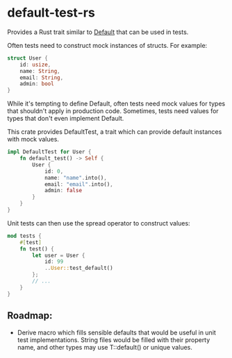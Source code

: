 # default-test-rs
Provides a Rust trait similar to [Default](https://doc.rust-lang.org/std/default/trait.Default.html) that can be used in tests.

Often tests need to construct mock instances of structs.  For example:
```rust
struct User {
    id: usize,
    name: String,
    email: String,
    admin: bool
}
```

While it's tempting to define Default, often tests need mock values for types that
shouldn't apply in production code.
Sometimes, tests need values for types that don't even implement Default.

This crate provides DefaultTest, a trait which can provide default instances with mock values.
```rust
impl DefaultTest for User {
    fn default_test() -> Self {
        User {
            id: 0,
            name: "name".into(),
            email: "email".into(),
            admin: false
        }
    }
}
```

Unit tests can then use the spread operator to construct values:
```rust
mod tests {
    #[test]
    fn test() {
        let user = User {
            id: 99
            ..User::test_default()
        };
        // ...
    }
}
```

## Roadmap:
- Derive macro which fills sensible defaults that would be useful in unit test implementations.  String files would be filled with their property name, and other types may use T::default() or unique values.